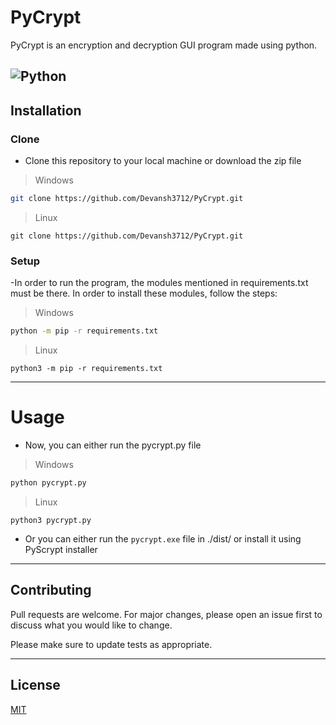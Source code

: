 # PyCrypt
PyCrypt is an encryption and decryption GUI program made using python.

![Python](https://img.shields.io/badge/-Python-000000?style=flat&logo=python)
---

## Installation

### Clone
- Clone this repository to your local machine or download the zip file 
> Windows
```bash
git clone https://github.com/Devansh3712/PyCrypt.git
```
> Linux
```shell
git clone https://github.com/Devansh3712/PyCrypt.git
```

### Setup
-In order to run the program, the modules mentioned in requirements.txt must be there. In order to install these modules, follow the steps:
> Windows
```bash
python -m pip -r requirements.txt
```
> Linux
```shell
python3 -m pip -r requirements.txt
```

---

# Usage
- Now, you can either run the pycrypt.py file
> Windows
```bash
python pycrypt.py
```
> Linux
```shell
python3 pycrypt.py
```

- Or you can either run the `pycrypt.exe` file in ./dist/ or install it using PyScrypt installer

---

## Contributing
Pull requests are welcome. For major changes, please open an issue first to discuss what you would like to change.

Please make sure to update tests as appropriate.

---

## License
[MIT](https://choosealicense.com/licenses/mit/)
